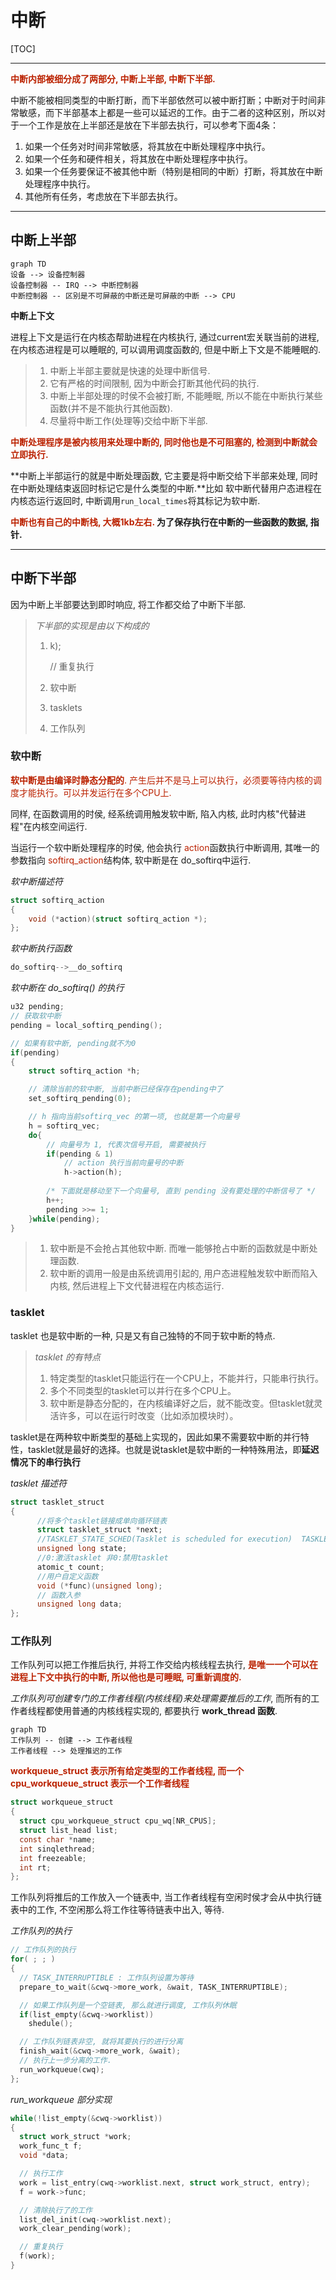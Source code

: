 # 中断

[TOC]

---

<font color=#b20>**中断内部被细分成了两部分, 中断上半部, 中断下半部.**</font>

中断不能被相同类型的中断打断，而下半部依然可以被中断打断；中断对于时间非常敏感，而下半部基本上都是一些可以延迟的工作。由于二者的这种区别，所以对于一个工作是放在上半部还是放在下半部去执行，可以参考下面4条：

1. 如果一个任务对时间非常敏感，将其放在中断处理程序中执行。
2. 如果一个任务和硬件相关，将其放在中断处理程序中执行。
3. 如果一个任务要保证不被其他中断（特别是相同的中断）打断，将其放在中断处理程序中执行。
4. 其他所有任务，考虑放在下半部去执行。 

---

## 中断上半部

```mermaid
graph TD
设备 --> 设备控制器
设备控制器 -- IRQ --> 中断控制器
中断控制器 -- 区别是不可屏蔽的中断还是可屏蔽的中断 --> CPU
```

**中断上下文**

进程上下文是运行在内核态帮助进程在内核执行, 通过current宏关联当前的进程, 在内核态进程是可以睡眠的, 可以调用调度函数的, 但是中断上下文是不能睡眠的.

> 1. 中断上半部主要就是快速的处理中断信号.
> 2. 它有严格的时间限制, 因为中断会打断其他代码的执行.
> 3. 中断上半部处理的时侯不会被打断, 不能睡眠, 所以不能在中断执行某些函数(并不是不能执行其他函数).
> 4. 尽量将中断工作(处理等)交给中断下半部.



<font color=#b20>**中断处理程序是被内核用来处理中断的, 同时他也是不可阻塞的, 检测到中断就会立即执行.**</font>

**中断上半部运行的就是中断处理函数, 它主要是将中断交给下半部来处理, 同时在中断处理结束返回时标记它是什么类型的中断.**比如 软中断代替用户态进程在内核态运行返回时, 中断调用`run_local_times`将其标记为软中断.

<font color=#b20>**中断也有自己的中断栈, 大概1kb左右.</font> 为了保存执行在中断的一些函数的数据, 指针.**

---

## 中断下半部

因为中断上半部要达到即时响应, 将工作都交给了中断下半部.

> *下半部的实现是由以下构成的*
>
> 1. k);
>
> 	  // 重复执行
>
> 2. 软中断
>
> 3. tasklets
>
> 3. 工作队列

### 软中断

<font color=#b20>**软中断是由编译时静态分配的**. 产生后并不是马上可以执行，必须要等待内核的调度才能执行。可以并发运行在多个CPU上.</font>

同样, 在函数调用的时侯, 经系统调用触发软中断, 陷入内核, 此时内核"代替进程"在内核空间运行.

 当运行一个软中断处理程序的时侯, 他会执行 <font color=#b20>action</font>函数执行中断调用, 其唯一的参数指向 <font color=#b20>softirq_action</font>结构体, 软中断是在 do_softirq中运行.

*软中断描述符*

```c
struct softirq_action
{ 
    void (*action)(struct softirq_action *);
};
```

*软中断执行函数*

```c
do_softirq-->__do_softirq
```



*软中断在 do_softirq() 的执行*

```c
u32 pending;
// 获取软中断
pending = local_softirq_pending();

// 如果有软中断, pending就不为0
if(pending)
{
    struct softirq_action *h;

    // 清除当前的软中断, 当前中断已经保存在pending中了
    set_softirq_pending(0);

    // h 指向当前softirq_vec 的第一项, 也就是第一个向量号
    h = softirq_vec;
    do{
        // 向量号为 1, 代表次信号开启, 需要被执行
        if(pending & 1)
            // action 执行当前向量号的中断
            h->action(h);
        
        /* 下面就是移动至下一个向量号, 直到 pending 没有要处理的中断信号了 */
        h++;
        pending >>= 1;
    }while(pending);
}
```



> 1. 软中断是不会抢占其他软中断. 而唯一能够抢占中断的函数就是中断处理函数.
> 2. 软中断的调用一般是由系统调用引起的,  用户态进程触发软中断而陷入内核, 然后进程上下文代替进程在内核态运行.



### tasklet

tasklet 也是软中断的一种, 只是又有自己独特的不同于软中断的特点.

> *tasklet 的有特点*
>
> 1. 特定类型的tasklet只能运行在一个CPU上，不能并行，只能串行执行。 
> 2. 多个不同类型的tasklet可以并行在多个CPU上。 
> 3. 软中断是静态分配的，在内核编译好之后，就不能改变。但tasklet就灵活许多，可以在运行时改变（比如添加模块时）。 

tasklet是在两种软中断类型的基础上实现的，因此如果不需要软中断的并行特性，tasklet就是最好的选择。也就是说tasklet是软中断的一种特殊用法，即**延迟情况下的串行执行**



*tasklet 描述符*

```c
struct tasklet_struct
{
      //将多个tasklet链接成单向循环链表
      struct tasklet_struct *next;
      //TASKLET_STATE_SCHED(Tasklet is scheduled for execution)  TASKLET_STATE_RUN(Tasklet is running (SMP only))
      unsigned long state;
      //0:激活tasklet 非0:禁用tasklet
      atomic_t count;
      //用户自定义函数
      void (*func)(unsigned long); 
      // 函数入参
      unsigned long data; 
};
```





### 工作队列

工作队列可以把工作推后执行, 并将工作交给内核线程去执行, <font color=#b20>**是唯一一个可以在进程上下文中执行的中断, 所以他也是可睡眠, 可重新调度的.**</font>

*工作队列可创建专门的工作者线程(内核线程)来处理需要推后的工作*, 而所有的工作者线程都使用普通的内核线程实现的, 都要执行 **work_thread 函数**.

```mermaid
graph TD
工作队列 -- 创建 --> 工作者线程
工作者线程 --> 处理推迟的工作
```

<font color=#b20>**workqueue_struct 表示所有给定类型的工作者线程, 而一个 cpu_workqueue_struct 表示一个工作者线程**</font>

```c
struct workqueue_struct
{
  struct cpu_workqueue_struct cpu_wq[NR_CPUS];
  struct list_head list;
  const char *name;
  int sinqlethread;
  int freezeable;
  int rt;
};
```



工作队列将推后的工作放入一个链表中, 当工作者线程有空闲时侯才会从中执行链表中的工作, 不空闲那么将工作往等待链表中出入, 等待.



*工作队列的执行*

```c
// 工作队列的执行
for( ; ; )
{
  // TASK_INTERRUPTIBLE : 工作队列设置为等待
  prepare_to_wait(&cwq->more_work, &wait, TASK_INTERRUPTIBLE);

  // 如果工作队列是一个空链表, 那么就进行调度, 工作队列休眠
  if(list_empty(&cwq->worklist))
    shedule();

  // 工作队列链表非空, 就将其要执行的进行分离
  finish_wait(&cwq->more_work, &wait);
  // 执行上一步分离的工作.
  run_workqueue(cwq);
};
```

*run_workqueue 部分实现*

```c
while(!list_empty(&cwq->worklist))
{
  struct work_struct *work;
  work_func_t f;
  void *data;

  // 执行工作
  work = list_entry(cwq->worklist.next, struct work_struct, entry);
  f = work->func;

  // 清除执行了的工作
  list_del_init(cwq->worklist.next);
  work_clear_pending(work);

  // 重复执行
  f(work);
}
```

